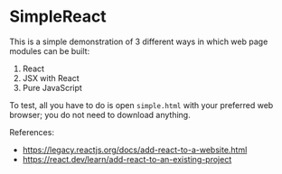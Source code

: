# SimpleReact

This is a simple demonstration of 3 different ways in which web page modules can be built:
1. React
2. JSX with React
3. Pure JavaScript

To test, all you have to do is open `simple.html` with your preferred web browser; you do not need to download anything.  


References:
* https://legacy.reactjs.org/docs/add-react-to-a-website.html
* https://react.dev/learn/add-react-to-an-existing-project
